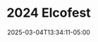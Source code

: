 ---
title: "2024 Elcofest"
date: 2025-03-04T13:34:11-05:00
draft: false
albumthumb: "car-shows/2024-elcofest/5737C485-4BC3-4F3D-AAE9-711A92979797.JPG"
---